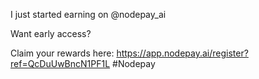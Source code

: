 I just started earning on @nodepay_ai

Want early access?

Claim your rewards here:  https://app.nodepay.ai/register?ref=QcDuUwBncN1PF1L #Nodepay 
